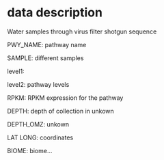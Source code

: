 data description
=============

Water samples through virus filter shotgun sequence

PWY_NAME: pathway name

SAMPLE: different samples

level1:

level2: pathway levels

RPKM: RPKM expression for the pathway

DEPTH: depth of collection in unkown

DEPTH_OMZ: unkown

LAT LONG: coordinates

BIOME: biome...

